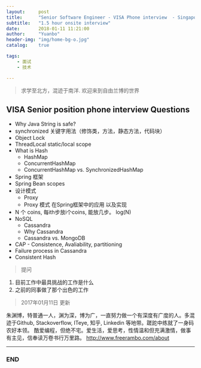 ```yaml
---
layout:     post
title:      "Senior Software Engineer - VISA Phone interview  - Singapore"
subtitle:   "1.5 hour onsite interview"
date:       2018-01-11 11:21:00
author:     "Yuanbo"
header-img: "img/home-bg-o.jpg"
catalog:    true

tags:
    - 面试
    - 技术

---
```



> 求学至北方，混迹于南洋. 欢迎来到自由兰博的世界

## VISA Senior position phone interview Questions

* Why Java String is safe? 
* synchronized 关键字用法（修饰类，方法，静态方法，代码块）
* Object Lock
* ThreadLocal static/local scope
* What is Hash
    * HashMap
    * ConcurrentHashMap
    * ConcurrentHashMap vs. SynchronizedHashMap  
* Spring 框架  
* Spring Bean scopes 
* 设计模式
    * Proxy 
    * Proxy 模式 在Spring框架中的应用 以及实现 
* N 个 coins, 每ith步放i个coins, 能放几步。 log(N)  
* NoSQL
    * Cassandra
    * Why Cassandra
    * Cassandra vs. MongoDB
* CAP - Consistence, Avaliability, partitioning
* Failure process in Cassandra     
* Consistent Hash 


> 提问
1. 目前工作中最具挑战的工作是什么
2. 之前的同事做了那个出色的工作


> 2017年01月11日 更新


朱渊博，特普通一人，渊为深，博为广，一直努力做一个有深度有广度的人。多混迹于Github, Stackoverflow, ITeye, 知乎, Linkedin 等地带。蹉跎中练就了一身码农好本领。 酷爱编程，但绝不宅。爱生活，爱思考，性情温和但充满激情，做事有主见，信奉读万卷书行万里路。
<http://www.freerambo.com/about>

---

### END

